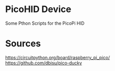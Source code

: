 # PicoHID Device
Some Pthon Scripts for the PicoPi HID 

# Sources
https://circuitpython.org/board/raspberry_pi_pico/
https://github.com/dbisu/pico-ducky